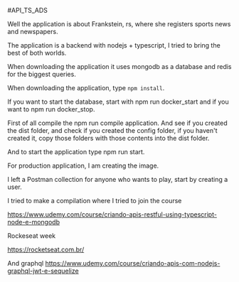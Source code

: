 #API_TS_ADS

Well the application is about Frankstein, rs, where she registers sports news and newspapers.

The application is a backend with nodejs + typescript, I tried to bring the best of both worlds.

When downloading the application it uses mongodb as a database and redis for the biggest queries.

When downloading the application, type `npm install`.

If you want to start the database, start with npm run docker_start and if you want to npm run docker_stop.

First of all compile the npm run compile application. And see if you created the dist folder, and check if you created the config folder, if you haven't created it, copy those folders with those contents into the dist folder.

And to start the application type npm run start.

For production application, I am creating the image.

I left a Postman collection for anyone who wants to play, start by creating a user.

I tried to make a compilation where I tried to join the course

https://www.udemy.com/course/criando-apis-restful-using-typescript-node-e-mongodb

Rockeseat week

https://rocketseat.com.br/

And graphql
https://www.udemy.com/course/criando-apis-com-nodejs-graphql-jwt-e-sequelize